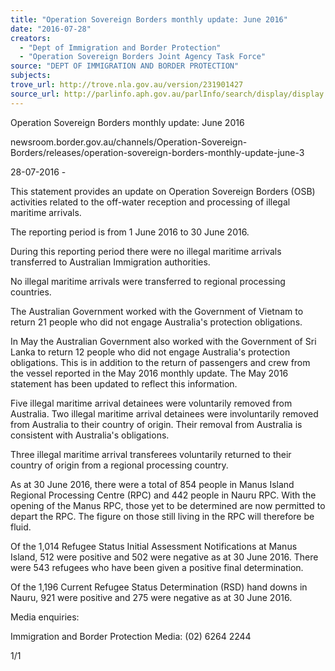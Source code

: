```yaml
---
title: "Operation Sovereign Borders monthly update: June 2016"
date: "2016-07-28"
creators:
  - "Dept of Immigration and Border Protection"
  - "Operation Sovereign Borders Joint Agency Task Force"
source: "DEPT OF IMMIGRATION AND BORDER PROTECTION"
subjects:
trove_url: http://trove.nla.gov.au/version/231901427
source_url: http://parlinfo.aph.gov.au/parlInfo/search/display/display.w3p;query=Id%3A%22media/pressrel/4729673%22
---
```


 Operation Sovereign Borders monthly update: June 2016

 newsroom.border.gov.au/channels/Operation-Sovereign-Borders/releases/operation-sovereign-borders-monthly-update-june-3

 28-07-2016 -

 This statement provides an update on Operation Sovereign Borders (OSB) activities related to the off-water reception and processing of illegal maritime arrivals.

 The reporting period is from 1 June 2016 to 30 June 2016.

 During this reporting period there were no illegal maritime arrivals transferred to Australian Immigration authorities.

 No illegal maritime arrivals were transferred to regional processing countries.

 The Australian Government worked with the Government of Vietnam to return 21 people who did not engage Australia's protection obligations.

 In May the Australian Government also worked with the Government of Sri Lanka to return 12 people who did not engage Australia's protection obligations.  This is in addition to the return of passengers and crew from the vessel reported in the May 2016 monthly update.  The May 2016 statement has been updated to reflect this information. 

 Five illegal maritime arrival detainees were voluntarily removed from Australia. Two illegal maritime arrival detainees were involuntarily removed from Australia to their country of origin. Their removal from Australia is consistent with Australia's obligations.

 Three illegal maritime arrival transferees voluntarily returned to their country of origin from a regional processing country.

 As at 30 June 2016, there were a total of 854 people in Manus Island Regional Processing Centre (RPC) and 442 people in Nauru RPC. With the opening of the Manus RPC, those yet to be determined are now permitted to depart the RPC. The figure on those still living in the RPC will therefore be fluid.

 Of the 1,014 Refugee Status Initial Assessment Notifications at Manus Island, 512 were positive and 502 were negative as at 30 June 2016. There were 543 refugees who have been given a positive final determination. 

 Of the 1,196 Current Refugee Status Determination (RSD) hand downs in Nauru, 921 were positive and 275 were negative as at 30 June 2016.

 Media enquiries:

 Immigration and Border Protection Media: (02) 6264 2244

 1/1

